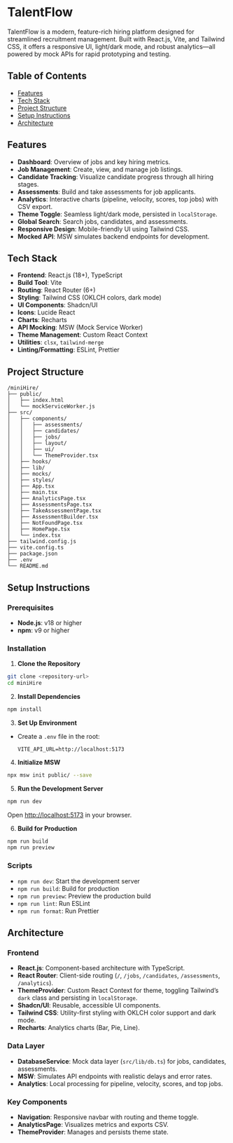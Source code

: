 # TalentFlow
TalentFlow is a modern, feature-rich hiring platform designed for streamlined recruitment management. Built with React.js, Vite, and Tailwind CSS, it offers a responsive UI, light/dark mode, and robust analytics—all powered by mock APIs for rapid prototyping and testing.

## Table of Contents

- [Features](#features)
- [Tech Stack](#tech-stack)
- [Project Structure](#project-structure)
- [Setup Instructions](#setup-instructions)
- [Architecture](#architecture)

## Features

- **Dashboard**: Overview of jobs and key hiring metrics.
- **Job Management**: Create, view, and manage job listings.
- **Candidate Tracking**: Visualize candidate progress through all hiring stages.
- **Assessments**: Build and take assessments for job applicants.
- **Analytics**: Interactive charts (pipeline, velocity, scores, top jobs) with CSV export.
- **Theme Toggle**: Seamless light/dark mode, persisted in `localStorage`.
- **Global Search**: Search jobs, candidates, and assessments.
- **Responsive Design**: Mobile-friendly UI using Tailwind CSS.
- **Mocked API**: MSW simulates backend endpoints for development.

## Tech Stack

- **Frontend**: React.js (18+), TypeScript
- **Build Tool**: Vite
- **Routing**: React Router (6+)
- **Styling**: Tailwind CSS (OKLCH colors, dark mode)
- **UI Components**: Shadcn/UI
- **Icons**: Lucide React
- **Charts**: Recharts
- **API Mocking**: MSW (Mock Service Worker)
- **Theme Management**: Custom React Context
- **Utilities**: `clsx`, `tailwind-merge`
- **Linting/Formatting**: ESLint, Prettier

## Project Structure

```
/miniHire/
├── public/
│   ├── index.html
│   └── mockServiceWorker.js
├── src/
│   ├── components/
│   │   ├── assessments/
│   │   ├── candidates/
│   │   ├── jobs/
│   │   ├── layout/
│   │   ├── ui/
│   │   └── ThemeProvider.tsx
│   ├── hooks/
│   ├── lib/
│   ├── mocks/
│   ├── styles/
│   ├── App.tsx
│   ├── main.tsx
│   ├── AnalyticsPage.tsx
│   ├── AssessmentsPage.tsx
│   ├── TakeAssessmentPage.tsx
│   ├── AssessmentBuilder.tsx
│   ├── NotFoundPage.tsx
│   ├── HomePage.tsx
│   └── index.tsx
├── tailwind.config.js
├── vite.config.ts
├── package.json
├── .env
└── README.md
```

## Setup Instructions

### Prerequisites

- **Node.js**: v18 or higher
- **npm**: v9 or higher

### Installation

1. **Clone the Repository**
  ```bash
  git clone <repository-url>
  cd miniHire
  ```

2. **Install Dependencies**
  ```bash
  npm install
  ```

3. **Set Up Environment**
  - Create a `.env` file in the root:
    ```
    VITE_API_URL=http://localhost:5173
    ```

4. **Initialize MSW**
  ```bash
  npx msw init public/ --save
  ```

5. **Run the Development Server**
  ```bash
  npm run dev
  ```
  Open [http://localhost:5173](http://localhost:5173) in your browser.

6. **Build for Production**
  ```bash
  npm run build
  npm run preview
  ```

### Scripts

- `npm run dev`: Start the development server
- `npm run build`: Build for production
- `npm run preview`: Preview the production build
- `npm run lint`: Run ESLint
- `npm run format`: Run Prettier

## Architecture

### Frontend

- **React.js**: Component-based architecture with TypeScript.
- **React Router**: Client-side routing (`/`, `/jobs`, `/candidates`, `/assessments`, `/analytics`).
- **ThemeProvider**: Custom React Context for theme, toggling Tailwind’s `dark` class and persisting in `localStorage`.
- **Shadcn/UI**: Reusable, accessible UI components.
- **Tailwind CSS**: Utility-first styling with OKLCH color support and dark mode.
- **Recharts**: Analytics charts (Bar, Pie, Line).

### Data Layer

- **DatabaseService**: Mock data layer (`src/lib/db.ts`) for jobs, candidates, assessments.
- **MSW**: Simulates API endpoints with realistic delays and error rates.
- **Analytics**: Local processing for pipeline, velocity, scores, and top jobs.

### Key Components

- **Navigation**: Responsive navbar with routing and theme toggle.
- **AnalyticsPage**: Visualizes metrics and exports CSV.
- **ThemeProvider**: Manages and persists theme state.


